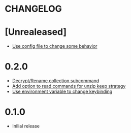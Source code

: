 # CHANGELOG

# [Unrealeased]
- [Use config file to change some behavior](https://github.com/EruEri/oyomu/pull/5)

# 0.2.0
- [Decrypt/Rename collection subcommand](https://github.com/EruEri/oyomu/pull/3)
- [Add option to read commands for unzip keep strategy](https://github.com/EruEri/oyomu/pull/2)
- [Use environment variable to change keybinding ](https://github.com/EruEri/oyomu/pull/1)

# 0.1.0
- Inilial release